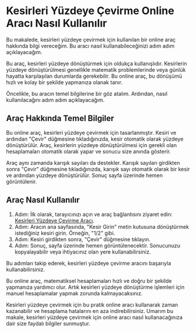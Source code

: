 Kesirleri Yüzdeye Çevirme Online Aracı Nasıl Kullanılır
=======================================================

Bu makalede, kesirleri yüzdeye çevirmek için kullanılan bir online araç hakkında bilgi vereceğim. Bu aracı nasıl kullanabileceğinizi adım adım açıklayacağım.

Bu araç, kesirleri yüzdeye dönüştürmek için oldukça kullanışlıdır. Kesirlerin yüzdeye dönüştürülmesi genellikle matematik problemlerinde veya günlük hayatta karşılaşılan durumlarda gerekebilir. Bu online araç, bu dönüşümü hızlı ve kolay bir şekilde yapmanıza olanak tanır.

Öncelikle, bu aracın temel bilgilerine bir göz atalım. Ardından, nasıl kullanılacağını adım adım açıklayacağım.

Araç Hakkında Temel Bilgiler
----------------------------

Bu online araç, kesirleri yüzdeye çevirmek için tasarlanmıştır. Kesiri ve ardından "Çevir" düğmesine tıkladığınızda, kesir otomatik olarak yüzdeye dönüştürülür. Araç, kesirlerin yüzdeye dönüştürülmesi için gerekli olan hesaplamaları otomatik olarak yapar ve sonucu size anında gösterir.

Araç aynı zamanda karışık sayıları da destekler. Karışık sayıları girdikten sonra "Çevir" düğmesine tıkladığınızda, karışık sayı otomatik olarak bir kesir ve ardından yüzdeye dönüştürülür. Sonuç sayfa üzerinde hemen görüntülenir.

Araç Nasıl Kullanılır
---------------------

1. Adım: İlk olarak, tarayıcınızı açın ve araç bağlantısını ziyaret edin: [Kesirleri Yüzdeye Çevirme Aracı](https://www.onlinecalculatorsfree.com/tr/convert/fraction-to-percent.html).
2. Adım: Aracın ana sayfasında, "Kesir Girin" metin kutusuna dönüştürmek istediğiniz kesiri girin. Örneğin, "1/2" gibi.
3. Adım: Kesiri girdikten sonra, "Çevir" düğmesine tıklayın.
4. Adım: Sonuç, sayfa üzerinde hemen görüntülenecektir. Sonucunuzu kopyalayabilir veya ihtiyacınız olan yere kullanabilirsiniz.

Bu adımları takip ederek, kesirleri yüzdeye çevirme aracını başarıyla kullanabilirsiniz.

Bu online araç, matematiksel hesaplamaları hızlı ve doğru bir şekilde yapmanıza yardımcı olur. Artık kesirleri yüzdeye dönüştürme işlemleri için manuel hesaplamalar yapmak zorunda kalmayacaksınız.

Kesirleri yüzdeye çevirmek için bu pratik online aracı kullanarak zaman kazanabilir ve hesaplama hatalarını en aza indirebilirsiniz. Umarım bu makale, kesirleri yüzdeye çevirmek için online aracı nasıl kullanacağınıza dair size faydalı bilgiler sunmuştur.